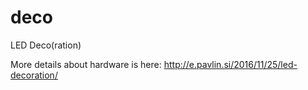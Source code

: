 # deco
LED Deco(ration)

More details about hardware is here: http://e.pavlin.si/2016/11/25/led-decoration/
